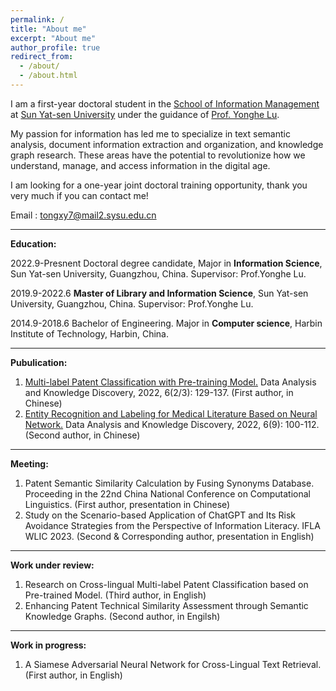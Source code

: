 ```yaml
---
permalink: /
title: "About me"
excerpt: "About me"
author_profile: true
redirect_from: 
  - /about/
  - /about.html
---
```


I am a first-year doctoral student in the [School of Information Management](https://ischool.sysu.edu.cn/) at [Sun Yat-sen University](https://www.sysu.edu.cn/sysuen/) under the guidance of [Prof. Yonghe Lu](https://ischool.sysu.edu.cn/zh-hans/teacher/luyonghe). 

My passion for information has led me to specialize in text semantic analysis, document information extraction and organization, and knowledge graph research. These areas have the potential to revolutionize how we understand, manage, and access information in the digital age.  

I am looking for a one-year joint doctoral training opportunity, thank you very much if you can contact me!

Email : tongxy7@mail2.sysu.edu.cn

------------------------------------------------------------------------------------------
**Education:**

2022.9-Presnent Doctoral degree candidate, Major in **Information Science**, Sun Yat-sen University, Guangzhou, China.
Supervisor: Prof.Yonghe Lu.

2019.9-2022.6 **Master of Library and Information Science**, Sun Yat-sen University, Guangzhou, China. 
Supervisor: Prof.Yonghe Lu.

2014.9-2018.6 Bachelor of Engineering. Major in **Computer science**, Harbin Institute of Technology, Harbin, China.

------------------------------------------------------------------------------------------  
**Pubulication:**

1. [Multi-label Patent Classification with Pre-training Model.](https://www.webofscience.com/wos/alldb/full-record/CSCD:7189628) Data Analysis and Knowledge Discovery, 2022, 6(2/3): 129-137. (First author, in Chinese)
2. [Entity Recognition and Labeling for Medical Literature Based on Neural Network.](https://www.webofscience.com/wos/alldb/full-record/CSCD:7321735) Data Analysis and Knowledge Discovery, 2022, 6(9): 100-112. (Second author, in Chinese)

------------------------------------------------------------------------------------------
**Meeting:**

1. Patent Semantic Similarity Calculation by Fusing Synonyms Database. Proceeding in the 22nd China National Conference on Computational Linguistics. (First author, presentation in Chinese)
2. Study on the Scenario-based Application of ChatGPT and Its Risk Avoidance Strategies from the Perspective of Information Literacy. IFLA WLIC 2023. (Second & Corresponding author, presentation in English)

------------------------------------------------------------------------------------------
**Work under review:**

1. Research on Cross-lingual Multi-label Patent Classification based on Pre-trained Model. (Third author, in English)
2. Enhancing Patent Technical Similarity Assessment through Semantic Knowledge Graphs. (Second author, in Engilsh)

------------------------------------------------------------------------------------------
**Work in progress:**

1. A Siamese Adversarial Neural Network for Cross-Lingual Text Retrieval. (First author, in English)




